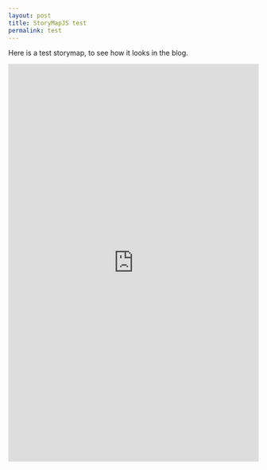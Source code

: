 ```yaml
---
layout: post
title: StoryMapJS test
permalink: test
---
```

Here is a test storymap, to see how it looks in the blog.

<iframe src="https://s3.amazonaws.com/uploads.knightlab.com/storymapjs/29c86068c23b0c32fcf4cf752367f068/test/index.html" frameborder="0" width="100%" height="800"></iframe>
